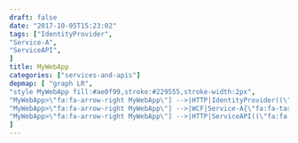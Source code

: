 ```yaml
---
draft: false
date: "2017-10-05T15:23:02"
tags: ["IdentityProvider",
"Service-A",
"ServiceAPI",
]
title: MyWebApp
categories: ["services-and-apis"]
depmap: [ "graph LR",
"style MyWebApp fill:#ae0f99,stroke:#229555,stroke-width:2px",
"MyWebApp>\"fa:fa-arrow-right MyWebApp\"] -->|HTTP|IdentityProvider((\"fa:fa-globe IdentityProvider\"))",
"MyWebApp>\"fa:fa-arrow-right MyWebApp\"] -->|WCF|Service-A{\"fa:fa-tasks Service-A\"}",
"MyWebApp>\"fa:fa-arrow-right MyWebApp\"] -->|HTTP|ServiceAPI((\"fa:fa-globe ServiceAPI\"))",
]
---
```

			